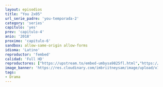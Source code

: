 ```yaml
---
layout: episodios
title: "You 2x05"
url_serie_padre: 'you-temporada-2'
category: 'series'
capitulo: 'yes'
prev: 'capitulo-4'
anio: '2018'
proximo: 'capitulo-6'
sandbox: allow-same-origin allow-forms
idioma: 'Latino'
reproductor: 'fembed'
calidad: 'Full HD'
reproductores: ["https://upstream.to/embed-umbysa9825fl.html","https://upstream.to/embed-2aozisfmr17c.html","https://www.ilovefembed.best/v/435g2hzwzm2j10j","https://animekao.xyz/v/pylmebm4ekjqkyz"]
image_banner: 'https://res.cloudinary.com/imbriitneysam/image/upload/v1546465939/you-banner-min.jpg'
tags:
- Drama
---
```












